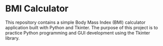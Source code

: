 # BMI Calculator

This repository contains a simple Body Mass Index (BMI) calculator application built with Python and Tkinter. The purpose of this project is to practice Python programming and GUI development using the Tkinter library.
